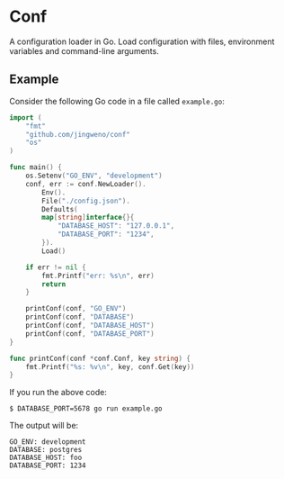 Conf
====

A configuration loader in Go. Load configuration with files, environment variables and command-line arguments.

## Example

Consider the following Go code in a file called `example.go`:

```go
import (
	"fmt"
	"github.com/jingweno/conf"
	"os"
)

func main() {
	os.Setenv("GO_ENV", "development")
	conf, err := conf.NewLoader().
		Env().
		File("./config.json").
		Defaults(
		map[string]interface{}{
			"DATABASE_HOST": "127.0.0.1",
			"DATABASE_PORT": "1234",
		}).
		Load()

	if err != nil {
		fmt.Printf("err: %s\n", err)
		return
	}

	printConf(conf, "GO_ENV")
	printConf(conf, "DATABASE")
	printConf(conf, "DATABASE_HOST")
	printConf(conf, "DATABASE_PORT")
}

func printConf(conf *conf.Conf, key string) {
	fmt.Printf("%s: %v\n", key, conf.Get(key))
}
```

If you run the above code:

```plain
$ DATABASE_PORT=5678 go run example.go
```

The output will be:

```plain
GO_ENV: development
DATABASE: postgres
DATABASE_HOST: foo
DATABASE_PORT: 1234
```
